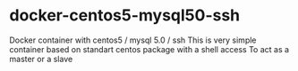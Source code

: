# docker-centos5-mysql50-ssh
Docker container with centos5 / mysql 5.0 / ssh
This is very simple container based on standart centos package with a shell access
To act as a master or a slave
